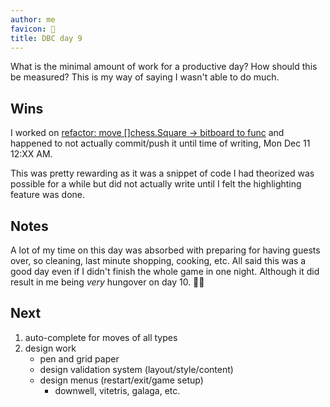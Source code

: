 ```yaml
---
author: me
favicon: 🍻
title: DBC day 9
---
```


What is the minimal amount of work for a productive day? How should this be measured? This is my way of saying I wasn't able to do much.

## Wins

I worked on [refactor: move []chess.Square -> bitboard to func](https://github.com/coffee-dan/bubble-chess/commit/a273b127f58f609e97781bcc0656fee6d9672fc9) and happened to not actually commit/push it until time of writing, Mon Dec 11 12:XX AM.

This was pretty rewarding as it was a snippet of code I had theorized was possible for a while but did not actually write until I felt the highlighting feature was done.

## Notes

A lot of my time on this day was absorbed with preparing for having guests over, so cleaning, last minute shopping, cooking, etc. All said this was a good day even if I didn't finish the whole game in one night. Although it did result in me being _very_ hungover on day 10. 😵‍💫

## Next

1. auto-complete for moves of all types
2. design work
    * pen and grid paper
    * design validation system (layout/style/content)
    * design menus (restart/exit/game setup)
        * downwell, vitetris, galaga, etc.
